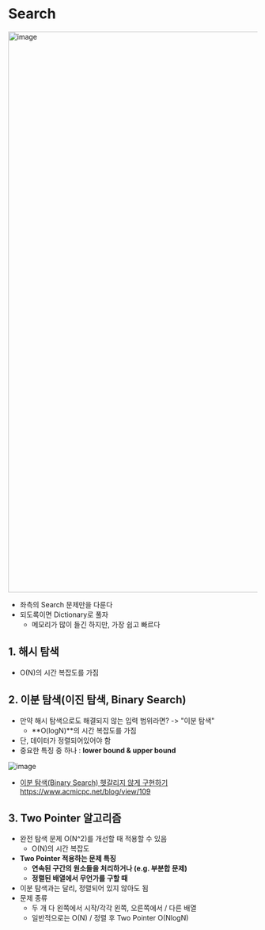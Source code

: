 # Search 

<img width="1132" alt="image" src="https://github.com/AAISSJ/AlgorithmStudy/assets/76966915/86589428-ab30-47f4-a02f-608c75ed433b">

- 좌측의 Search 문제만을 다룬다
- 되도록이면 Dictionary로 풀자
  - 메모리가 많이 들긴 하지만, 가장 쉽고 빠르다 


## 1. 해시 탐색 
- O(N)의 시간 복잡도를 가짐 

## 2. 이분 탐색(이진 탐색, Binary Search)
- 만약 해시 탐색으로도 해결되지 않는 입력 범위라면? -> "이분 탐색"
  - **O(logN)**의 시간 복잡도를 가짐
- 단, 데이터가 정렬되어있어야 함 
- 중요한 특징 중 하나 : **lower bound & upper bound**

![image](https://github.com/AAISSJ/AlgorithmStudy/assets/76966915/2c82b3c6-9b48-4039-baf8-bd4bce696379)

- [이분 탐색(Binary Search) 헷갈리지 않게 구현하기 ](https://www.acmicpc.net/blog/view/109)https://www.acmicpc.net/blog/view/109

  
## 3. Two Pointer 알고리즘
- 완전 탐색 문제 O(N^2)를 개선할 때 적용할 수 있음  
  - O(N)의 시간 복잡도
- **Two Pointer 적용하는 문제 특징**
  - **연속된 구간의 원소들을 처리하거나 (e.g. 부분합 문제)**
  - **정렬된 배열에서 무언가를 구할 때**
- 이분 탐색과는 달리, 정렬되어 있지 않아도 됨
- 문제 종류
  - 두 개 다 왼쪽에서 시작/각각 왼쪽, 오른쪽에서 / 다른 배열
  - 일반적으로는 O(N) / 정렬 후 Two Pointer O(NlogN) 
